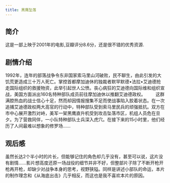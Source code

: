 ```yaml
---
title: 黑鹰坠落
---
```


## 简介

这是一部上映于2001年的电影,豆瓣评分8.6分，还是很不错的优秀资源.

## 剧情介绍

1992年，连年的部落战争令东非国家索马里山河破败，民不聊生，由此引发的大饥荒更造成三十万人死亡。掌控首都摩加迪休的独裁者默罕默德•法拉•艾迪德抢走国际组织的救援物资，此举引起世人公愤。丧心病狂的艾迪德向国际维和组织宣战，美国方面派出160名特种部队成员前往摩加迪休以推翻艾迪德政权。 
　　这群满腔热血的战士信心十足，然而却因情报搜集不足而使战事陷入胶着状态。在一次追捕艾迪德政权两大高官的行动中，特种部队受到索马里民兵的顽强抵抗。双方在市中心展开激烈对峙，美军一架黑鹰直升机受到攻击坠落市区，机组人员危在旦夕。为了营救同伴，一小队特种部队士兵深入虎穴。在接下来的15小时里，他们经历了人间最难以想象的修罗场……


## 观后感

虽然长达2个半小时的片长，但能够记住的角色却几乎没有，甚至可以说，这片没有剧情……影片想高度还原一场战役的细节并非不好，但整部片子除了不断开枪开枪再开枪，却缺少对战争本身的思考，视野狭隘。同样是讲述小部队的命运，本片的制作理念和《从海底出击》几乎相反，而这也是我不喜欢本片的原因。